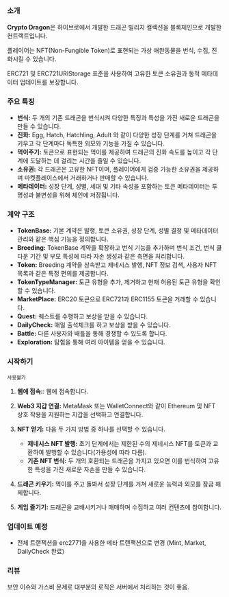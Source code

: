 ##

### 소개

**Crypto Dragon**은 하이브로에서 개발한 드래곤 빌리지 컬렉션을 블록체인으로 개발한 컨트랙트입니다.

플레이어는 NFT(Non-Fungible Token)로 표현되는 가상 애완동물을 번식, 수집, 진화시킬 수 있습니다.

ERC721 및 ERC721URIStorage 표준을 사용하여 고유한 토큰 소유권과 동적 메타데이터 업데이트를 보장합니다.

### 주요 특징

- **번식:** 두 개의 기존 드래곤을 번식시켜 다양한 특징과 특성을 가진 새로운 드래곤을 만들 수 있습니다.
- **진화:** Egg, Hatch, Hatchling, Adult 와 같이 다양한 성장 단계를 거쳐 드래곤을 키우고 각 단계마다 독특한 외모와 기능을 가질 수 있습니다.
- **먹이주기:** 토큰으로 표현되는 먹이를 제공하여 드래곤의 진화 속도를 높이고 각 단계에 도달하는 데 걸리는 시간을 줄일 수 있습니다.
- **소유권:** 각 드래곤은 고유한 NFT이며, 플레이어에게 검증 가능한 소유권을 제공하며 마켓플레이스에서 거래하거나 판매할 수 있습니다.
- **메타데이터:** 성장 단계, 성별, 세대 및 기타 속성을 포함하는 토큰 메타데이터는 투명성과 불변성을 위해 체인에 저장됩니다.

### 계약 구조

- **TokenBase:** 기본 계약은 발행, 토큰 소유권, 성장 단계, 성별 결정 및 메타데이터 관리와 같은 핵심 기능을 정의합니다.
- **Breeding:** TokenBase 계약을 확장하고 번식 기능을 추가하며 번식 조건, 번식 쿨다운 기간 및 부모 특성에 따라 자손 생성과 같은 측면을 처리합니다.
- **Token:** Breeding 계약을 상속받고 제네시스 발행, NFT 정보 검색, 사용자 NFT 목록과 같은 특정 편의를 제공합니다.
- **TokenTypeManager:** 토큰 유형을 추가, 제거하고 현재 허용된 토큰 유형을 확인할 수 있습니다.
- **MarketPlace:** ERC20 토큰으로 ERC721과 ERC1155 토큰을 거래할 수 있습니다.
- **Quest:** 퀘스트를 수행하고 보상을 받을 수 있습니다.
- **DailyCheck:** 매일 출석체크를 하고 보상을 받을 수 있습니다.
- **Battle:** 다른 사용자와 배틀을 통해 경쟁할 수 있도록 합니다.
- **Exploration:** 탐험을 통해 여러 아이템을 얻을 수 있습니다.

### 시작하기
    사용불가
1.  **웹에 접속:**: 웹에 접속합니다.
2.  **Web3 지갑 연결:** MetaMask 또는 WalletConnect와 같이 Ethereum 및 NFT 상호 작용을 지원하는 지갑을 선택하고 연결합니다.
3.  **NFT 얻기:** 다음 두 가지 방법 중 하나를 선택할 수 있습니다.

    - **제네시스 NFT 발행:** 초기 단계에서는 제한된 수의 제네시스 NFT를 토큰과 교환하여 발행할 수 있습니다(가용성에 따라 다름).
    - **기존 NFT 번식:** 두 개의 호환되는 드래곤을 가지고 있으면 이를 번식하여 고유한 특성을 가진 새로운 자손을 만들 수 있습니다.

4.  **드래곤 키우기:** 먹이를 주고 돌봐서 성장 단계를 거쳐 새로운 능력과 외모를 잠금 해제합니다.
5.  **게임 즐기기:** 드래곤을 교배시키거나 매매하며 수집하고 여러 컨텐츠에 참여합니다.

### 업데이트 예정

- 전체 트랜잭션을 erc2771을 사용한 메타 트랜잭션으로 변경 (Mint, Market, DailyCheck 완료)

### 리뷰

보안 이슈와 가스비 문제로 대부분의 로직은 서버에서 처리하는 것이 좋음.
